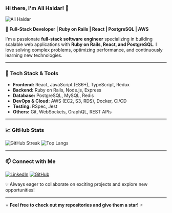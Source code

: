 ### Hi there, I'm Ali Haidar! 👋

![Ali Haidar](https://your-image-url.com)

🚀 **Full-Stack Developer | Ruby on Rails | React | PostgreSQL | AWS**

I'm a passionate **full-stack software engineer** specializing in building scalable web applications with **Ruby on Rails, React, and PostgreSQL**. I love solving complex problems, optimizing performance, and continuously learning new technologies.

---

### 🔧 **Tech Stack & Tools**
- **Frontend:** React, JavaScript (ES6+), TypeScript, Redux
- **Backend:** Ruby on Rails, Node.js, Express
- **Database:** PostgreSQL, MySQL, Redis
- **DevOps & Cloud:** AWS (EC2, S3, RDS), Docker, CI/CD
- **Testing:** RSpec, Jest
- **Others:** Git, WebSockets, GraphQL, REST APIs

---

### 📈 **GitHub Stats**
![GitHub Streak](https://streak-stats.demolab.com?user=AliHaidar322&theme=tokyonight&hide_border=true)
![Top Langs](https://github-readme-stats.vercel.app/api/top-langs/?username=AliHaidar322&layout=compact&theme=tokyonight)

---

### 📫 **Connect with Me**
[![LinkedIn](https://img.shields.io/badge/LinkedIn-blue?style=flat&logo=linkedin&logoColor=white)](https://www.linkedin.com/in/ali-haidar-453ba0267) 
[![GitHub](https://img.shields.io/badge/GitHub-black?style=flat&logo=github&logoColor=white)](https://github.com/AliHaidar322)

💡 Always eager to collaborate on exciting projects and explore new opportunities!

---

⭐ **Feel free to check out my repositories and give them a star!** ⭐

